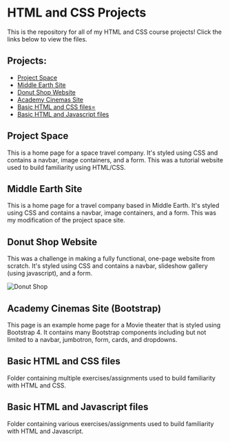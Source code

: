 # HTML and CSS Projects
This is the repository for all of my HTML and CSS course projects! Click the links below to view the files.
## Projects:
- <a href="https://github.com/alvarezsound/HTML-and-CSS-Projects/tree/main/Project-space" target="_blank">Project Space</a>
- <a href="https://github.com/alvarezsound/HTML-and-CSS-Projects/tree/main/MiddleEarth" target="_blank">Middle Earth Site</a>
- <a href="https://github.com/alvarezsound/HTML-and-CSS-Projects/tree/main/JeffsDonuts" target="_blank">Donut Shop Website</a>
- <a href="https://github.com/alvarezsound/HTML-and-CSS-Projects/tree/main/bootstrap4_project" target="_blank">Academy Cinemas Site</a>
- <a href="https://github.com/alvarezsound/HTML-and-CSS-Projects/tree/main/Basic_HTML_and_CSS" target="_blank">Basic HTML and CSS files=</a>
- <a href="https://github.com/alvarezsound/HTML-and-CSS-Projects/tree/main/Basic_HTML_and_Javascript" target="_blank">Basic HTML and Javascript files</a>
## Project Space
This is a home page for a space travel company. It's styled using CSS and contains a navbar, image containers, and a form. This was a tutorial website used to build familiarity using HTML/CSS.
## Middle Earth Site
This is a home page for a travel company based in Middle Earth. It's styled using CSS and contains a navbar, image containers, and a form. This was my modification of the project space site.
## Donut Shop Website
This was a challenge in making a fully functional, one-page website from scratch. It's styled using CSS and contains a navbar, slideshow gallery (using javascript), and a form. 

![Donut Shop](/Images/DonutShop.gif)

## Academy Cinemas Site (Bootstrap)
This page is an example home page for a Movie theater that is styled using Bootstrap 4. It contains many Bootstrap components including but not limited to a navbar, jumbotron, form, cards, and dropdowns.
## Basic HTML and CSS files
Folder containing multiple exercises/assignments used to build familiarity with HTML and CSS.
## Basic HTML and Javascript files
Folder containing various exercises/assignments used to build familiarity with HTML and Javascript.


